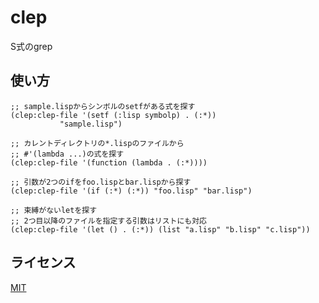 # clep
S式のgrep

## 使い方
    ;; sample.lispからシンボルのsetfがある式を探す
    (clep:clep-file '(setf (:lisp symbolp) . (:*))
               "sample.lisp")

    ;; カレントディレクトリの*.lispのファイルから
    ;; #'(lambda ...)の式を探す
    (clep:clep-file '(function (lambda . (:*))))

    ;; 引数が2つのifをfoo.lispとbar.lispから探す
    (clep:clep-file '(if (:*) (:*)) "foo.lisp" "bar.lisp")

    ;; 束縛がないletを探す
    ;; 2つ目以降のファイルを指定する引数はリストにも対応
    (clep:clep-file '(let () . (:*)) (list "a.lisp" "b.lisp" "c.lisp"))

## ライセンス
[MIT](https://github.com/cxxxr/repl/blob/master/LICENSE)
